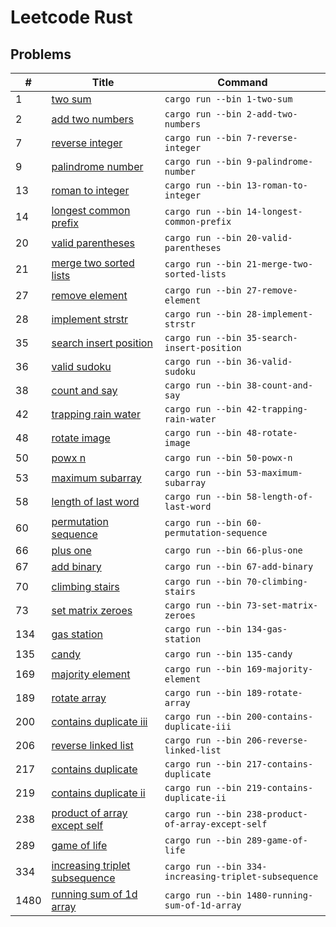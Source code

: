 
# Leetcode Rust

## Problems

| # | Title | Command |
| - | ----- | ------- |
| 1 | [two sum](src/bin/1-two-sum.rs) | `cargo run --bin 1-two-sum` |
| 2 | [add two numbers](src/bin/2-add-two-numbers.rs) | `cargo run --bin 2-add-two-numbers` |
| 7 | [reverse integer](src/bin/7-reverse-integer.rs) | `cargo run --bin 7-reverse-integer` |
| 9 | [palindrome number](src/bin/9-palindrome-number.rs) | `cargo run --bin 9-palindrome-number` |
| 13 | [roman to integer](src/bin/13-roman-to-integer.rs) | `cargo run --bin 13-roman-to-integer` |
| 14 | [longest common prefix](src/bin/14-longest-common-prefix.rs) | `cargo run --bin 14-longest-common-prefix` |
| 20 | [valid parentheses](src/bin/20-valid-parentheses.rs) | `cargo run --bin 20-valid-parentheses` |
| 21 | [merge two sorted lists](src/bin/21-merge-two-sorted-lists.rs) | `cargo run --bin 21-merge-two-sorted-lists` |
| 27 | [remove element](src/bin/27-remove-element.rs) | `cargo run --bin 27-remove-element` |
| 28 | [implement strstr](src/bin/28-implement-strstr.rs) | `cargo run --bin 28-implement-strstr` |
| 35 | [search insert position](src/bin/35-search-insert-position.rs) | `cargo run --bin 35-search-insert-position` |
| 36 | [valid sudoku](src/bin/36-valid-sudoku.rs) | `cargo run --bin 36-valid-sudoku` |
| 38 | [count and say](src/bin/38-count-and-say.rs) | `cargo run --bin 38-count-and-say` |
| 42 | [trapping rain water](src/bin/42-trapping-rain-water.rs) | `cargo run --bin 42-trapping-rain-water` |
| 48 | [rotate image](src/bin/48-rotate-image.rs) | `cargo run --bin 48-rotate-image` |
| 50 | [powx n](src/bin/50-powx-n.rs) | `cargo run --bin 50-powx-n` |
| 53 | [maximum subarray](src/bin/53-maximum-subarray.rs) | `cargo run --bin 53-maximum-subarray` |
| 58 | [length of last word](src/bin/58-length-of-last-word.rs) | `cargo run --bin 58-length-of-last-word` |
| 60 | [permutation sequence](src/bin/60-permutation-sequence.rs) | `cargo run --bin 60-permutation-sequence` |
| 66 | [plus one](src/bin/66-plus-one.rs) | `cargo run --bin 66-plus-one` |
| 67 | [add binary](src/bin/67-add-binary.rs) | `cargo run --bin 67-add-binary` |
| 70 | [climbing stairs](src/bin/70-climbing-stairs.rs) | `cargo run --bin 70-climbing-stairs` |
| 73 | [set matrix zeroes](src/bin/73-set-matrix-zeroes.rs) | `cargo run --bin 73-set-matrix-zeroes` |
| 134 | [gas station](src/bin/134-gas-station.rs) | `cargo run --bin 134-gas-station` |
| 135 | [candy](src/bin/135-candy.rs) | `cargo run --bin 135-candy` |
| 169 | [majority element](src/bin/169-majority-element.rs) | `cargo run --bin 169-majority-element` |
| 189 | [rotate array](src/bin/189-rotate-array.rs) | `cargo run --bin 189-rotate-array` |
| 200 | [contains duplicate iii](src/bin/200-contains-duplicate-iii.rs) | `cargo run --bin 200-contains-duplicate-iii` |
| 206 | [reverse linked list](src/bin/206-reverse-linked-list.rs) | `cargo run --bin 206-reverse-linked-list` |
| 217 | [contains duplicate](src/bin/217-contains-duplicate.rs) | `cargo run --bin 217-contains-duplicate` |
| 219 | [contains duplicate ii](src/bin/219-contains-duplicate-ii.rs) | `cargo run --bin 219-contains-duplicate-ii` |
| 238 | [product of array except self](src/bin/238-product-of-array-except-self.rs) | `cargo run --bin 238-product-of-array-except-self` |
| 289 | [game of life](src/bin/289-game-of-life.rs) | `cargo run --bin 289-game-of-life` |
| 334 | [increasing triplet subsequence](src/bin/334-increasing-triplet-subsequence.rs) | `cargo run --bin 334-increasing-triplet-subsequence` |
| 1480 | [running sum of 1d array](src/bin/1480-running-sum-of-1d-array.rs) | `cargo run --bin 1480-running-sum-of-1d-array` |

